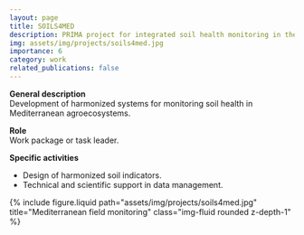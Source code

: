 ```yaml
---
layout: page
title: SOILS4MED
description: PRIMA project for integrated soil health monitoring in the Mediterranean.
img: assets/img/projects/soils4med.jpg
importance: 6
category: work
related_publications: false
---
```


**General description**  
Development of harmonized systems for monitoring soil health in Mediterranean agroecosystems.

**Role**  
Work package or task leader.

**Specific activities**  
- Design of harmonized soil indicators.  
- Technical and scientific support in data management.

<div class="row">
  <div class="col-sm mt-3 mt-md-0">
    {% include figure.liquid path="assets/img/projects/soils4med.jpg" title="Mediterranean field monitoring" class="img-fluid rounded z-depth-1" %}
  </div>
</div>
